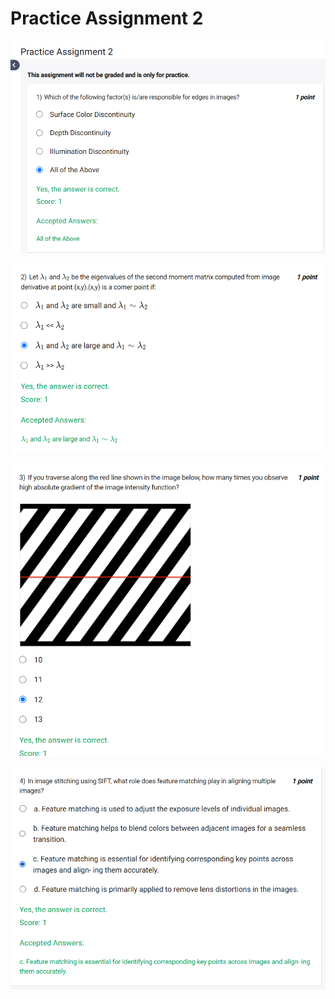 # Practice Assignment 2
![Image 1](../assets/20.png)

![Image 2](../assets/21.png)

![Image 3](../assets/22.png)

![Image 4](../assets/23.png)

